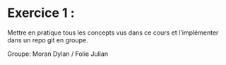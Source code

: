 # Exercice 1 : 

Mettre en pratique tous les concepts vus dans ce cours et l'implémenter dans un repo git en groupe.

Groupe: Moran Dylan / Folie Julian

  
